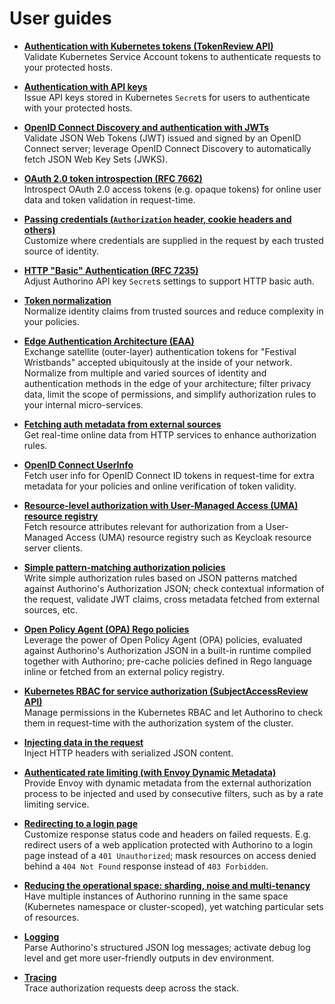 # User guides

- **[Authentication with Kubernetes tokens (TokenReview API)](./user-guides/kubernetes-tokenreview.md)**<br/>
Validate Kubernetes Service Account tokens to authenticate requests to your protected hosts.

- **[Authentication with API keys](./user-guides/api-key-authentication.md)**<br/>
Issue API keys stored in Kubernetes `Secret`s for users to authenticate with your protected hosts.

- **[OpenID Connect Discovery and authentication with JWTs](./user-guides/oidc-jwt-authentication.md)**<br/>
Validate JSON Web Tokens (JWT) issued and signed by an OpenID Connect server; leverage OpenID Connect Discovery to automatically fetch JSON Web Key Sets (JWKS).

- **[OAuth 2.0 token introspection (RFC 7662)](./user-guides/oauth2-token-introspection.md)**<br/>
Introspect OAuth 2.0 access tokens (e.g. opaque tokens) for online user data and token validation in request-time.

- **[Passing credentials (`Authorization` header, cookie headers and others)](./user-guides/passing-credentials.md)**<br/>
Customize where credentials are supplied in the request by each trusted source of identity.

- **[HTTP "Basic" Authentication (RFC 7235)](./user-guides/http-basic-authentication.md)**<br/>
Adjust Authorino API key `Secret`s settings to support HTTP basic auth.

- **[Token normalization](./user-guides/token-normalization.md)**<br/>
Normalize identity claims from trusted sources and reduce complexity in your policies.

- **[Edge Authentication Architecture (EAA)](./user-guides/edge-authentication-architecture-festival-wristbands.md)**<br/>
Exchange satellite (outer-layer) authentication tokens for "Festival Wristbands" accepted ubiquitously at the inside of your network. Normalize from multiple and varied sources of identity and authentication methods in the edge of your architecture; filter privacy data, limit the scope of permissions, and simplify authorization rules to your internal micro-services.

- **[Fetching auth metadata from external sources](./user-guides/external-metadata.md)**<br/>
Get real-time online data from HTTP services to enhance authorization rules.

- **[OpenID Connect UserInfo](./user-guides/oidc-user-info.md)**<br/>
Fetch user info for OpenID Connect ID tokens in request-time for extra metadata for your policies and online verification of token validity.

- **[Resource-level authorization with User-Managed Access (UMA) resource registry](./user-guides/resource-level-authorization-uma.md)**<br/>
Fetch resource attributes relevant for authorization from a User-Managed Access (UMA) resource registry such as Keycloak resource server clients.

- **[Simple pattern-matching authorization policies](./user-guides/json-pattern-matching-authorization.md)**<br/>
Write simple authorization rules based on JSON patterns matched against Authorino's Authorization JSON; check contextual information of the request, validate JWT claims, cross metadata fetched from external sources, etc.

- **[Open Policy Agent (OPA) Rego policies](./user-guides/opa-authorization.md)**<br/>
Leverage the power of Open Policy Agent (OPA) policies, evaluated against Authorino's Authorization JSON in a built-in runtime compiled together with Authorino; pre-cache policies defined in Rego language inline or fetched from an external policy registry.

- **[Kubernetes RBAC for service authorization (SubjectAccessReview API)](./user-guides/kubernetes-subjectaccessreview.md)**<br/>
Manage permissions in the Kubernetes RBAC and let Authorino to check them in request-time with the authorization system of the cluster.

- **[Injecting data in the request](./user-guides/injecting-data.md)**<br/>
Inject HTTP headers with serialized JSON content.

- **[Authenticated rate limiting (with Envoy Dynamic Metadata)](./user-guides/authenticated-rate-limiting-envoy-dynamic-metadata.md)**<br/>
Provide Envoy with dynamic metadata from the external authorization process to be injected and used by consecutive filters, such as by a rate limiting service.

- **[Redirecting to a login page](./user-guides/deny-with-redirect-to-login.md)**<br/>
Customize response status code and headers on failed requests. E.g. redirect users of a web application protected with Authorino to a login page instead of a `401 Unauthorized`; mask resources on access denied behind a `404 Not Found` response instead of `403 Forbidden`.

- **[Reducing the operational space: sharding, noise and multi-tenancy](./user-guides/sharding.md)**<br/>
Have multiple instances of Authorino running in the same space (Kubernetes namespace or cluster-scoped), yet watching particular sets of resources.

- **[Logging](./user-guides/logging.md)**<br/>
Parse Authorino's structured JSON log messages; activate debug log level and get more user-friendly outputs in dev environment.

- **[Tracing](./user-guides/logging.md#3-tracing-id)**<br/>
Trace authorization requests deep across the stack.
